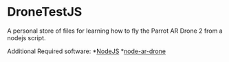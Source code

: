 # DroneTestJS
A personal store of files for learning how to fly the Parrot AR Drone 2 from a nodejs script.

Additional Required software:
*[NodeJS](https://nodejs.org/)
*[node-ar-drone](https://github.com/felixge/node-ar-drone)
